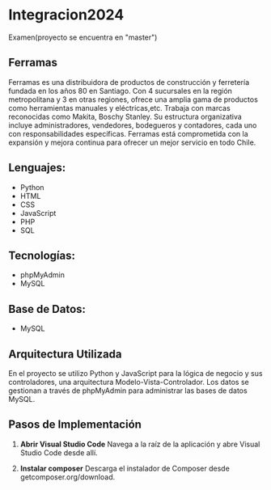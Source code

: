 # Integracion2024
Examen(proyecto se encuentra en "master")

## Ferramas

Ferramas es una distribuidora de productos de construcción y ferretería fundada en los años 80 en Santiago. 
Con 4 sucursales en la región metropolitana y 3 en otras regiones, ofrece una amplia gama de productos como herramientas manuales y eléctricas,etc. 
Trabaja con marcas reconocidas como Makita, Boschy Stanley. Su estructura organizativa incluye administradores, vendedores, bodegueros y contadores, cada uno con responsabilidades específicas. 
Ferramas está comprometida con la expansión y mejora continua para ofrecer un mejor servicio en todo Chile.



## Lenguajes:
- Python
- HTML
- CSS
- JavaScript
- PHP
- SQL

## Tecnologías:
- phpMyAdmin
- MySQL

## Base de Datos:
- MySQL

## Arquitectura Utilizada
En el proyecto se utilizo Python y JavaScript para la lógica de negocio y sus controladores, una arquitectura Modelo-Vista-Controlador. 
Los datos se gestionan a través de phpMyAdmin para administrar las bases de datos MySQL.

## Pasos de Implementación
1. **Abrir Visual Studio Code**
   Navega a la raíz de la aplicación y abre Visual Studio Code desde allí.

2. **Instalar composer**
   Descarga el instalador de Composer desde getcomposer.org/download.
